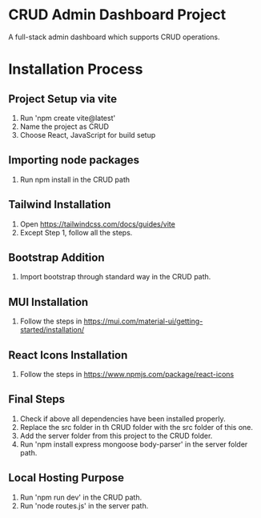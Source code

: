 # CRUD Admin Dashboard Project
A full-stack admin dashboard which supports CRUD operations.

# Installation Process

## Project Setup via vite
1. Run 'npm create vite@latest'
2. Name the project as CRUD
3. Choose React, JavaScript for build setup

## Importing node packages
1. Run npm install in the CRUD path

## Tailwind Installation
1. Open https://tailwindcss.com/docs/guides/vite
2. Except Step 1, follow all the steps.

## Bootstrap Addition
1. Import bootstrap through standard way in the CRUD path.

## MUI Installation
1. Follow the steps in https://mui.com/material-ui/getting-started/installation/

## React Icons Installation
1. Follow the steps in https://www.npmjs.com/package/react-icons

## Final Steps
1. Check if above all dependencies have been installed properly.
2. Replace the src folder in th CRUD folder with the src folder of this one.
3. Add the server folder from this project to the CRUD folder.
4. Run 'npm install express mongoose body-parser' in the server folder path.

## Local Hosting Purpose
1. Run 'npm run dev' in the CRUD path.
2. Run 'node routes.js' in the server path.


   
